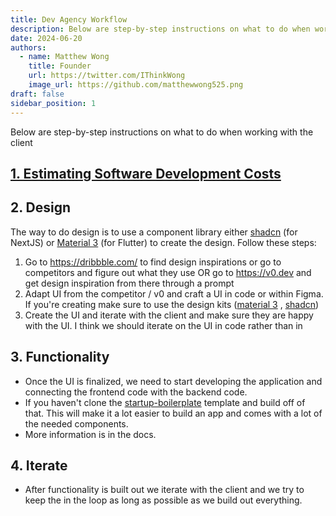```yaml
---
title: Dev Agency Workflow
description: Below are step-by-step instructions on what to do when working with the client
date: 2024-06-20
authors:
  - name: Matthew Wong
    title: Founder
    url: https://twitter.com/IThinkWong
    image_url: https://github.com/matthewwong525.png
draft: false
sidebar_position: 1
---
```

Below are step-by-step instructions on what to do when working with the client
## [1. Estimating Software Development Costs](estimating-software-costs.md)

## 2. Design
The way to do design is to use a component library either [shadcn](https://ui.shadcn.com/) (for NextJS) or [Material 3](https://m3.material.io/) (for Flutter) to create the design. Follow these steps:
1. Go to https://dribbble.com/ to find design inspirations or go to competitors and figure out what they use OR go to https://v0.dev and get design inspiration from there through a prompt
2. Adapt UI from the competitor / v0 and craft a UI in code or within Figma. If you're creating make sure to use the design kits ([material 3](https://www.figma.com/community/file/1035203688168086460/material-3-design-kit) , [shadcn](https://www.figma.com/community/file/1203061493325953101))
3. Create the UI and iterate with the client and make sure they are happy with the UI. I think we should iterate on the UI in code rather than in 

## 3. Functionality
- Once the UI is finalized, we need to start developing the application and connecting the frontend code with the backend code.
- If you haven't clone the [startup-boilerplate](https://github.com/devtodollars/startup-boilerplate) template and build off of that. This will make it a lot easier to build an app and comes with a lot of the needed components.
- More information is in the docs.

## 4. Iterate
- After functionality is built out we iterate with the client and we try to keep the in the loop as long as possible as we build out everything.